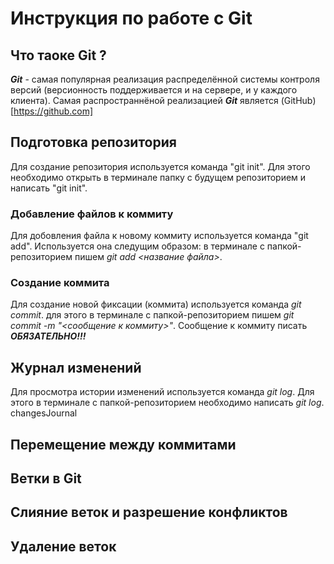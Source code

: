 # Инструкция по работе с Git

## Что таоке Git ?

***Git*** - самая популярная реализация распределённой системы контроля версий (версионность поддерживается и на сервере, и у каждого клиента). Самая распространнёной реализацией ***Git*** является (GitHub)[https://github.com]

## Подготовка репозитория
Для создание репозитория используется команда "git init". Для этого необходимо открыть в терминале папку с будущем репозиторием и написать "git init".

### Добавление файлов к коммиту
Для добовления файла к новому коммиту используется команда "git add". Используется она следущим образом: в терминале с папкой-репозиторием пишем *git add <название файла>*.

### Создание коммита
Для создание новой фиксации (коммита) используется команда *git commit*. для этого в терминале с папкой-репозиторием пишем *git commit -m "<сообщение к коммиту>"*. Сообщение к коммиту писать ***ОБЯЗАТЕЛЬНО!!!***

## Журнал изменений
Для просмотра истории изменений используется команда *git log*. Для этого в терминале с папкой-репозиторием необходимо написать *git log*.
 changesJournal

## Перемещение между коммитами

## Ветки в Git

## Слияние веток и разрешение конфликтов

## Удаление веток